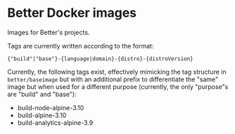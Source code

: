 # Better Docker images
Images for Better's projects.

Tags are currently written according to the format:

```
{"build"|"base"}-{language|domain}-{distro}-{distroVersion}
```

Currently, the following tags exist, effectively mimicking the tag
structure in `better/baseimage` but with an additional prefix to
differentiate the "same" image but when used for a different purpose
(currently, the only "purpose"s are "build" and "base"):

- build-node-alpine-3.10
- build-alpine-3.10
- build-analytics-alpine-3.9
